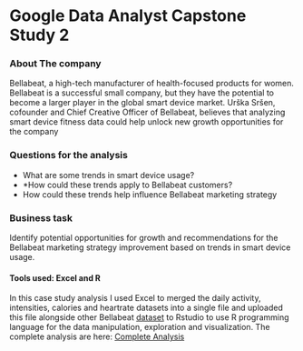 # Google Data Analyst Capstone Study 2
### About The company
Bellabeat, a high-tech manufacturer of health-focused products for women. Bellabeat is a successful small company, but they have the potential to become a larger player in the global smart device market. Urška Sršen, cofounder and Chief Creative Officer of Bellabeat, believes that analyzing smart device fitness data could help unlock new growth opportunities for the company

### Questions for the analysis
* What are some trends in smart device usage?
* *How could these trends apply to Bellabeat customers? 
* How could these trends help influence Bellabeat marketing strategy

### Business task
Identify potential opportunities for growth and recommendations for the Bellabeat marketing strategy improvement based on trends in smart device usage.

#### Tools used: Excel and R
In this case study analysis I used Excel to merged the daily activity, intensities, calories and heartrate datasets into a single file and uploaded
this file alongside other Bellabeat [dataset](https://www.kaggle.com/datasets/arashnic/fitbit) to Rstudio to use R programming language for the data manipulation, exploration and visualization. The complete analysis are here:
[Complete Analysis](https://ejay4real.github.io/bellabeat/)
